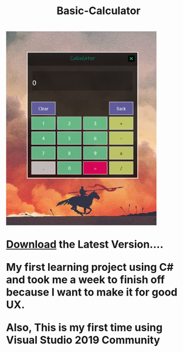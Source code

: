 <h1 align="center">Basic-Calculator<h1/>  
<img src="https://github.com/U-C-S/Basic-Calculator/blob/master/ScreenShot.png?raw=true" width="410px"/>

[Download](https://github.com/U-C-S/Basic-Calculator/raw/master/Build/Basic%20Calculator.exe) the Latest Version....

<p>My first learning project using C# and took me a week to finish off because I want to make it for good UX.<p/>

<p>Also, This is my first time using Visual Studio 2019 Community<p/>
